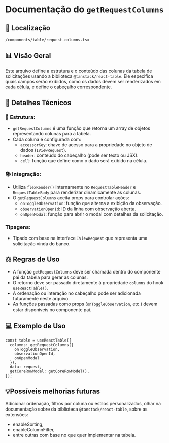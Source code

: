 # Documentação do `getRequestColumns`

## 📁 Localização
`/components/table/request-columns.tsx`

## 📊 Visão Geral

Este arquivo define a estrutura e o conteúdo das colunas da tabela de solicitações usando a biblioteca `@tanstack/react-table`. Ele especifica quais campos serão exibidos, como os dados devem ser renderizados em cada célula, e define o cabeçalho correspondente.

## 🔎 Detalhes Técnicos

### 🧩 Estrutura:
- `getRequestColumns` é uma função que retorna um array de objetos representando colunas para a tabela.
- Cada coluna é configurada com:
    - `accessorKey`: chave de acesso para a propriedade no objeto de dados (`IViewRequest`).
    - `header`: conteúdo do cabeçalho (pode ser texto ou JSX).
    - `cell`: função que define como o dado será exibido na célula.

### 📚 Integração:
- Utiliza `flexRender()` internamente no `RequestTableHeader` e `RequestTableBody` para renderizar dinamicamente as colunas.
- O `getRequestColumns` aceita props para controlar ações:
    - `onToggleObservation`: função que alterna a exibição da observação.
    - `observationOpenId`: ID da linha com observação aberta.
    - `onOpenModal`: função para abrir o modal com detalhes da solicitação.

###  Tipagens:
- Tipado com base na interface `IViewRequest` que representa uma solicitação vinda do banco.

## ⚖️ Regras de Uso
- A função `getRequestColumns` deve ser chamada dentro do componente pai da tabela para gerar as colunas.
- O retorno deve ser passado diretamente à propriedade `columns` do hook `useReactTable()`.
- A ordenação ou interação no cabeçalho pode ser adicionada futuramente neste arquivo.
- As funções passadas como props (`onToggleObservation`, etc.) devem estar disponíveis no componente pai.

## 💻 Exemplo de Uso
```tsx
const table = useReactTable({
  columns: getRequestColumns({
    onToggleObservation,
    observationOpenId,
    onOpenModal
  }),
  data: request,
  getCoreRowModel: getCoreRowModel(),
});

```

## 💡Possíveis melhorias futuras

Adicionar ordenação, filtros por coluna ou estilos personalizados, olhar na documentação sobre da biblioteca `@tanstack/react-table`, sobre as extensões:
- enableSorting, 
- enableColumnFilter,
- entre outras com base no que quer implementar na tabela.
